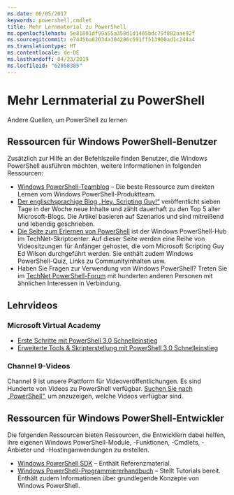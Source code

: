 ```yaml
---
ms.date: 06/05/2017
keywords: powershell,cmdlet
title: Mehr Lernmaterial zu PowerShell
ms.openlocfilehash: 5e81801df99a55a358d1d1405bdc79f882aae92f
ms.sourcegitcommit: e7445ba8203da304286c591ff513900ad1c244a4
ms.translationtype: HT
ms.contentlocale: de-DE
ms.lasthandoff: 04/23/2019
ms.locfileid: "62058385"
---
```

# <a name="more-powershell-learning"></a>Mehr Lernmaterial zu PowerShell

Andere Quellen, um PowerShell zu lernen

## <a name="resources-for-windows-powershell-users"></a>Ressourcen für Windows PowerShell-Benutzer

Zusätzlich zur Hilfe an der Befehlszeile finden Benutzer, die Windows PowerShell ausführen möchten, weitere Informationen in folgenden Ressourcen:

- [Windows PowerShell-Teamblog](https://blogs.msdn.microsoft.com/powershell/) – Die beste Ressource zum direkten Lernen vom Windows PowerShell-Produktteam.
- [Der englischsprachige Blog „Hey, Scripting Guy!“](https://blogs.technet.microsoft.com/heyscriptingguy/) veröffentlicht sieben Tage in der Woche neue Inhalte und zählt dauerhaft zu den Top 5 aller Microsoft-Blogs. Die Artikel basieren auf Szenarios und sind mitreißend und lebendig geschrieben.
- [Die Seite zum Erlernen von PowerShell](https://blogs.technet.microsoft.com/heyscriptingguy/2015/01/04/weekend-scripter-the-best-ways-to-learn-powershell/) ist der Windows PowerShell-Hub im TechNet-Skriptcenter. Auf dieser Seite werden eine Reihe von Videositzungen für Anfänger gehostet, die vom Microsoft Scripting Guy Ed Wilson durchgeführt werden. Sie enthält zudem Windows PowerShell-Quiz, Links zu Communityinhalten usw.
- Haben Sie Fragen zur Verwendung von Windows PowerShell? Treten Sie im [TechNet PowerShell-Forum](https://social.technet.microsoft.com/Forums/home?forum=winserverpowershell) mit hunderten anderen Personen mit ähnlichen Interessen in Verbindung.

## <a name="video-training"></a>Lehrvideos

### <a name="microsoft-virtual-academy"></a>Microsoft Virtual Academy

- [Erste Schritte mit PowerShell 3.0 Schnelleinstieg](https://mva.microsoft.com/en-US/training-courses/getting-started-with-powershell-30-jump-start-8276)
- [Erweiterte Tools & Skripterstellung mit PowerShell 3.0 Schnelleinstieg](https://mva.microsoft.com/en-US/training-courses/advanced-tools-scripting-with-powershell-30-jump-start-8277)

### <a name="channel-9-videos"></a>Channel 9-Videos

Channel 9 ist unsere Plattform für Videoveröffentlichungen. Es sind Hunderte von Videos zu PowerShell verfügbar. [Suchen Sie nach „PowerShell“](https://channel9.msdn.com/Search?term=PowerShell&sortBy=top-rated), um anzuzeigen, welche Videos verfügbar sind.

## <a name="resources-for-windows-powershell-developers"></a>Ressourcen für Windows PowerShell-Entwickler

Die folgenden Ressourcen bieten Ressourcen, die Entwicklern dabei helfen, ihre eigenen Windows PowerShell-Module, -Funktionen, -Cmdlets, -Anbieter und -Hostinganwendungen zu erstellen.

- [Windows PowerShell SDK](https://go.microsoft.com/fwlink/p/?LinkID=89595) – Enthält Referenzmaterial.
- [Windows PowerShell-Programmiererhandbuch](https://go.microsoft.com/fwlink/p/?LinkID=89596) – Stellt Tutorials bereit. Enthält zudem Informationen über grundlegende Konzepte von Windows PowerShell.
